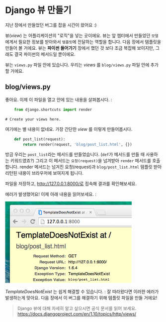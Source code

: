 # Django 뷰 만들기

지난 장에서 만들었던 버그를 잡을 시간이 왔어요 :)

뷰(*view*) 는 어플리케이션의 "로직"을 넣는 곳이에요. 뷰는 앞 챕터에서 만들었던 `모델`에게서 필요한 정보를 받아와서 `템플릿`에 전달하는 역할을 합니다. 다음 장에서 템플릿을 만들어 볼 거에요. 뷰는 **파이썬 들어가기** 장에서 했던 것 보다 조금 복잡해 보이지만, 그래도 결국 파이썬의 메서드일 뿐이에요.

뷰는 `views.py` 파일 안에 있습니다. 우리는 *views* 를 `blog/views.py` 파일 안에 추가할 거에요.

## blog/views.py

좋아요. 이제 이 파일을 열고 안에 있는 내용을 살펴봅시다. :

```python
    from django.shortcuts import render
```
    # Create your views here.


여기에는 별 내용이 없네요. 가장 간단한 *view* 를 이렇게 만들어봅시다.

```python
    def post_list(request):
        return render(request, 'blog/post_list.html', {})
```

방금 우리는 `post_list`라는 메서드를 만들었습니다. (`def`가 메서드를 만들 때 사용하는 키워드였죠?) 그리고 이 메서드는 `요청(request)`을 넘겨받아 `render` 메서드를 호출합니다. render 메서드는 넘겨진 요청(request)과 `blog/post_list.html` 템플릿 받아 리턴된 내용이 브라우저에 보여지게 됩니다.

파일을 저장하고, http://127.0.0.1:8000/로 접속해 결과를 확인해보세요.

에러가 발생했어요! 이제 아래 내용을 읽어보세요. :

![오류][1]

[1]: images/error.png

*TemplateDoesNotExist* 는 쉽게 해결할 수 있습니다. : 잘 따라왔다면 이러한 에러가 발생하는게 맞아요. 다음 장에서 이 버그를 해결하기 위해 템플릿 파일을 만들 거에요!

> Django 뷰에 대해 자세히 알고 싶으시면 공식 문서를 읽어 보세요. https://docs.djangoproject.com/en/1.10/topics/http/views/

